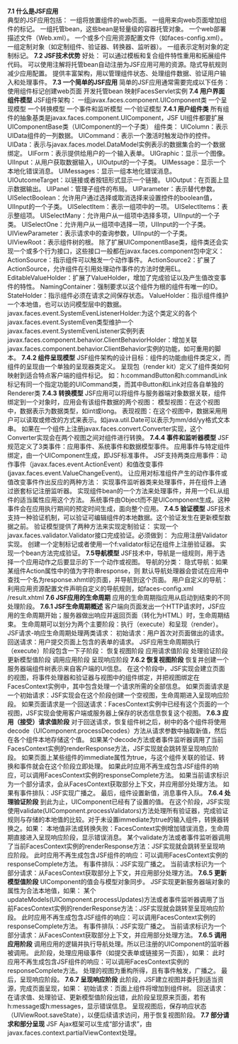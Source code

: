 **7.1 什么是JSF应用**    
典型的JSF应用包括：
    一组将放置组件的web页面。
    一组用来向web页面增加组件的标记。
    一组托管bean，这些bean是轻量级的容器托管对象。
    一个web部署描述文件（Web.xml）。
    一个或多个应用资源配置文件（如faces-config.xml）。
    一组定制对象（如定制组件、验证器、转换器、监听器）。
    一组表示定制对象的定制标记。
**7.2 JSF技术优势**
好处：
    可以通过模板和复合组件特性重用和拓展组件代码。
    可以使用注解将托管bean自动注册为JSF应用可用的资源。隐式导航规则减少应用配置。
    提供丰富架构，用以管理组件状态、处理组件数据、验证用户输入和处理事件。
**7.3 一个简单的JSF应用**
简单的JSF应用通常需要完成以下任务：
    使用组件标记创建web页面
    开发托管bean
    映射FacesServlet实例
**7.4 用户界面组件模型**
JSF组件架构：
    一组javax.faces.component.UIComponent类
    一个呈现模型
    一个转换模型
    一个事件和监听模型
    一个验证模型
**7.4.1 用户组件类**
所有组件的抽象基类是javax.faces.component.UIComponent，JSF UI组件都要扩展UIComponentBase类（UIComponent的一个子类）
组件类：
    UIColumn：表示UIData组件的一列数据。
    UICommand：表示一个激活时触发动作的控件。
    UIData：表示与javax.faces.model.DataModel实例表示的数据集合的一个数据绑定。
    UIForm：表示提供给用户的一个输入表单。
    UIGraphic：显示一个图像。
    UIInput：从用户获取数据输入，UIOutput的一个子类。
    UIMessage：显示一个本地化错误消息。
    UIMessages：显示一组本地化错误消息。
    UIOutcomeTarget：以链接或者按钮形式显示一个链接。
    UIOutput：在页面上显示数据输出。
    UIPanel：管理子组件的布局。
    UIParameter：表示替代参数。
    UISelectBoolean：允许用户通过选择或取消选择来设置控件的boolean值，UIInput的一个子类。
    UISelectItem：表示一组项中的一项。
    UISelectItems：表示整组项。
    UISelectMany：允许用户从一组项中选择多项，UIInput的一个子类。
    UISelectOne：允许用户从一组项中选择一项，UIInput的一个子类。
    UIViewParameter：表示请求中的查询参数，UIInput的一个子类。
    UIViewRoot：表示组件树的根。
除了扩展UIComponentBase类，组件类还会实现一个或多个行为接口，这些接口一般都在javax.faces.component包中定义：
    ActionSource：指示组件可以触发一个动作事件。
    ActionSource2：扩展了ActionSource，允许组件在引用处理动作事件的方法时使用EL。
    EditableValueHolder：扩展了ValueHolder，增加了完成验证以及产生值改变事件的特性。
    NamingContainer：强制要求以这个组件为根的组件有唯一的ID。
    StateHolder：指示组件必须在请求之间保存状态。
    ValueHolder：指示组件维护一个本地值，也可以访问模型层中的数据。
    javax.faces.event.SystemEvenListenerHolder:为这个类定义的各个javax.faces.event.SystemEven类型维护一个javax.faces.event.SystemEvenListener实例列表
    javax.faces.component.behavior.ClientBehaviorHolder：增加关联javax.faces.component.behavior.ClientBehavior实例的功能，如可重用的脚本。
**7.4.2 组件呈现模型**
JSF组件架构的设计目标：组件的功能由组件类定义，而组件的呈现由一个单独的呈现器类定义。
呈现包（render kit）定义了组件类如何映射到适合特点客户端的组件标记。
如：h:commandButton和h:commandLink标记有同一个指定功能的UICommand类，而其中Button和Link对应各自单独的Renderer类
**7.4.3 转换模型**
JSF应用可以将组件与服务器端对象数据关联，组件绑定到一个对象时，应用会有该组件数据的两个视图：
    模型视图：在这个视图中，数据表示为数据类型，如int或long。
    表现视图：在这个视图中，数据采用用户可以读取或修改的方式来表示。如java.util.Date可以表示为mm/dd/yy格式文本串。
    如果在一个组件上注册javax.faces.convert.Converter实现，这个Converter实现会在两个视图之间对组件进行转换。
**7.4.4 事件和监听器模型**
JSF规范定义了3类事件：应用事件、系统事件和数据模型事件。
应用事件与特定组件绑定，由一个UIComponent生成，即JSF标准事件。
JSF支持两类应用事件：动作事件（javax.faces.event.ActionEvent）和值改变事件(javax.faces.event.ValueChangeEvent)。
让应用对标准组件产生的动作事件或值改变事件作出反应的两种方法：
    实现事件监听器类来处理事件，并在组件上通过嵌套标记注册监听器。
    实现组件bean的一个方法来处理事件，并用一个EL从组件的适当属性应用这个方法。
系统事件由Object而不是UIComponent生成。这种事件会在应用执行期间的预定时间生成，面向整个应用。
**7.4.5 验证模型**
JSF技术支持一种验证机制，可以验证可编辑组件的本地数据。这个验证发生在更新模型数据之前。
验证模型提供了两种方法来实现定制验证：
    实现一个javax.faces.validator.Validator接口完成验证。必须做到：
        为应用注册Validator实现。
        创建一个定制标记或者使用一个f:validator标记在组件上注册验证器。
    实现一个bean方法完成验证。
**7.5导航模型**
JSF技术中，导航是一组规则，用于选择一个应用动作之后要显示的下一个动作或视图。
导航的分类：
    隐式导航：如果某组件Action属性中的值为字符串response，则 默认导航处理器会尝试在应用中查找一个名为response.xhmtl的页面，并导航到这个页面。
    用户自定义的导航：利用应用资源配置文件声明自定义的导航规则，如faces-config.xml
      <navigation-rule>
        <description></description><!--描述-->
        <from-view-id></from-view-id><!--导航组件所在页面的视图ID，在JSF中的View ID是从Web应用程序的环境相对路径开始计算，设定时都是以/作为开头-->
        <navigation-case>
        <from-action></from-action><!--规定产生导航字符串的方法-->
          <from-outcome></from-outcome><!--用于导航的字符串-->
          <if></if><!---->
          <to-view-id>/result.xhtml</to-view-id><!--需要导航到的页面的视图ID-->
        </navigation-case>
      </navigation-rule>
**7.6 JSF应用的生命周期**
应用的生命周期指应用从启动到结束的不同处理阶段。
**7.6.1 JSF生命周期概述**
客户端向页面发出一个HTTP请求时，JSF应用的生命周期开始；服务器做出响应并返回页面（转化为HTML）时，生命周期结束。
生命周期可以划分为两个主要阶段：执行（execute）和呈现（render）。
JSF请求-响应生命周期处理两类请求：
	初始请求：用户首次对页面做出的请求。
	回送请求：用户提交页面上包含的表单的请求。
JSF应用生命周期执行（execute）阶段包含一下子阶段：
	恢复视图阶段
	应用请求值阶段
	处理验证阶段
	更新模型值阶段
	调用应用阶段
	呈现响应阶段
**7.6.2 恢复视图阶段**
恢复并创建一个服务器端组件树表示来自客户端的UI信息。
在这个阶段中，JSF实现会建立页面的视图，将事件处理器和验证器与视图中的组件绑定，并把视图绑定在FacesContext实例中，其中包含处理一个请求所需的全部信息。
	如果页面请求是一个初始请求：JSF实现会在这个阶段创建一个空视图，生命周期进入呈现响应阶段。
	如果页面请求是一个回送请求：FacesContext实例中已经有这个页面的一个视图，JSF实现会使用客户端或服务器上保存的状态信息恢复这个视图。
**7.6.3 应用（接受）请求值阶段**
对于回送请求，恢复组件树之后，树中的各个组件将使用decode（UIComponent.processDecodes）方法从请求参数中抽取新值，然后在各个组件本地存储这个值。
	如果某个decode方法或者事件监听器调用了当前FacesContext实例的renderResponse方法，JSF实现就会跳转至呈现响应阶段。
	如果页面上某些组件的immediate属性为true，与这个组件关联的验证、转换和事件就会在这个阶段立即处理。
	如果此时应用不再生成包含JSF组件的响应，可以调用FacesContext实例的responseComplete方法。
	如果当前请求标识为一个部分请求，会从FacesContext获取部分上下文，并应用部分处理方法。
	如果有事件排队：JSF实现广播之。
	最后，组件设置新值，消息事件入队。
**7.6.4 处理验证阶段**
到此为止，UIComponent已经有了设置的值。
在这个阶段，JSF实现使用validate(UIComponent.processValidators)方法处理所有验证器，完成验证规则与存储的本地值的比较。对于未设置immediate为true的输入组件，转换器转换之。如果：
	本地值非法或转换失败：FacesContext实例增加错误消息，生命周期直接进入呈现响应阶段，显示错误消息。
	某个validate方法或者事件监听器调用了当前FacesContext实例的renderResponse方法：JSF实现就会跳转至呈现响应阶段。
	此时应用不再生成包含JSF组件的响应：可以调用FacesContext实例的responseComplete方法。
	有事件排队：JSF实现广播之。
	当前请求标识为一个部分请求：从FacesContext获取部分上下文，并应用部分处理方法。
**7.6.5 更新模型值阶段**
UIComponent的值会与模型对象同步。
JSF实现更新服务器端对象的属性为合法本地值，如果：
	某个updateModels(UIComponent.processUpdates)方法或者事件监听器调用了当前FacesContext实例的renderResponse方法：JSF实现就会跳转至呈现响应阶段。
	此时应用不再生成包含JSF组件的响应：可以调用FacesContext实例的responseComplete方法。
	有事件排队：JSF实现广播之。
	当前请求标识为一个部分请求：从FacesContext获取部分上下文，并应用部分处理方法。
**7.6.5 调用应用阶段**
调用应用的逻辑并执行导航处理。所以已注册的UIComponent的监听器被调用。
此阶段，处理应用级事件（如提交表单或链接另一页面），如果：
	此时应用不再生成包含JSF组件的响应：可以调用FacesContext实例的responseComplete方法。
	处理的视图为重构所得，且有事件触发，广播之。
最后，呈现响应阶段。
**7.6.7 呈现响应阶段**
此阶段，JSF建立视图并委托到适当资源，完成页面呈现，如果：
	初始请求：页面上组件将增加到组件树。
	回送请求：在请求值、处理验证、更新模型值阶段出错，此阶段呈现原来页面，若有h:message或h:messages，显示错误信息。
呈现视图后，保存响应状态（UIViewRoot.saveState），以便后续请求访问，用于恢复视图阶段。
**7.7 部分请求和部分呈现**
JSF Ajax框架可以生成“部分请求”，由javax.faces.context.partialViewContext处理。